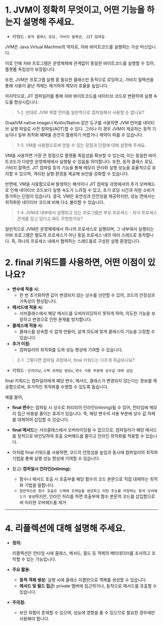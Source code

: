 # 1. JVM이 정확히 무엇이고, 어떤 기능을 하는지 설명해 주세요.

- 키워드 : `동적 클래스 로딩, 가비지 컬렉션, JIT 컴파일`

JVM은 Java Virtual Machine의 약자로, 자바 바이트코드를 실행하는 가상 머신입니다.

이로 인해 자바 프로그램은 운영체제에 관계없이 동일한 바이트코드를 실행할 수 있어, 플랫폼 독립성이 보장됩니다.

또한, JVM은 프로그램 실행 중 필요한 클래스만 동적으로 로딩하고,  가비지 컬렉션을 통해 사용이 끝난 객체는 제거하여 메모리 효율을 높입니다.

마지막으로, JIT 컴파일러를 통해 자바 바이트코드를 네이티브 코드로 변환하여 실행 속도를 향상시킵니다. 

> 1-2. 반대로 JVM 계열 언어를 일반적으로 컴파일해서 사용할 순 없나요?

GraalVM native image나 Kotlin/Native 같은 도구를 사용하면 JVM 언어를 네이티브 실행 파일로 사전 컴파일(AOT)할 수 있다. 그러나 이 경우 JVM이 제공하는 동적 기능이나 일부 최적화 혜택을 온전히 활용하기 어렵거나 제약이 따를 수 있습니다.

> 1-3. VM을 사용함으로써 얻을 수 있는 장점과 단점에 대해 설명해 주세요.

VM을 사용하면 가장 큰 장점으로 플랫폼 독립성을 확보할 수 있는데, 이는 동일한 바이트코드가 다양한 운영체제에서 실행될 수 있음을 의미합니다. 또한, 동적 클래스 로딩, 가비지 컬렉션, JIT 컴파일 등의 기능을 통해 메모리 관리와 실행 성능을 효율적으로 유지할 수 있으며, 격리된 실행 환경을 제공해 보안을 강화할 수 있습니다. 

반면에, VM을 사용함으로써 발생하는 해석이나 JIT 컴파일 과정에서의 추가 오버헤드로 인해 네이티브 코드보다 실행 속도가 느려질 수 있고, 초기 로딩 시간과 자원 소비가 증가하는 단점이 있습니다. 결국, VM은 유연성과 안전성을 제공하지만, 성능 면에서는 최적화된 네이티브 코드에 비해 다소 불리할 수 있습니다.


> 1-4. JVM과 내부에서 실행되고 있는 프로그램은 부모 프로세스 - 자식 프로세스 관계를 갖고 있다고 봐도 무방한가요?

일반적으로 JVM은 운영체제에서 하나의 프로세스로 실행되며, 그 내부에서 실행되는 자바 프로그램은 별도의 프로세스가 아닌 동일 프로세스 내의 여러 스레드로 동작합니다. 즉,  하나의 프로세스 내에서 협력하는 스레드들로 구성된 실행 환경입니다.

# 2. final 키워드를 사용하면, 어떤 이점이 있나요?

- **변수에 적용 시:**
    - 한 번 초기화하면 값이 변경되지 않는 상수를 선언할 수 있어, 코드의 안정성과 가독성이 향상됩니다.
- **메서드에 적용 시:**
    - 서브클래스에서 해당 메서드를 오버라이딩하지 못하게 하여, 의도한 기능을 보장하고 변경으로 인한 문제를 방지합니다.
- **클래스에 적용 시:**
    - 클래스를 상속할 수 없게 만들어, 설계 의도에 맞게 클래스의 기능을 고정할 수 있습니다.
- **추가 이점:**
    - 컴파일러의 최적화를 도와 성능 향상에 기여할 수 있습니다.

> 2-1. 그렇다면 컴파일 과정에서, final 키워드는 다르게 취급되나요?
> 
- 키워드 : `인라이닝`, `스택 프레임 생성x`, `변수 사용 부분에 상수값 대체 삽입`

final 키워드는 컴파일러에게 해당 변수, 메서드, 클래스가 변경되지 않는다는 정보를 제공함으로써, 추가적인 최적화를 수행할 수 있도록 돕습니다. 

예를 들어, 

- **final 변수**는 컴파일 시 상수로 처리되어 인라인(inlining)될 수 있어, 런타임에 메모리 접근 비용을 줄이는 효과가 있습니다. 즉, 해당 변수의 사용 부분에 상수 값 자체를 대체하여 삽입할 수 있습니다.
- **final 메서드**는 서브클래스에서 오버라이딩될 수 없으므로, 컴파일러가 해당 메서드를 정적으로 바인딩하여 호출 오버헤드를 줄이고 인라인 최적화를 적용할 수 있습니다.
- 이처럼 final 키워드를 사용하면, 코드의 안정성을 높임과 동시에 컴파일러의 최적화 기법을 통해 실행 성능 향상에 기여할 수 있습니다.

- 참고) **컴파일시 인라인(inlining):**
    - 함수나 메서드 호출 시 호출부를 해당 함수의 코드 본문으로 직접 대체하는 최적화 기법을 말합니다.
    - `일반적으로 함수 호출은 스택에 프레임을 생성하고 리턴 주소를 저장하는 등의 오버헤드가 발생`하지만, 인라인 처리를 하면 호출부에 함수 본문의 코드를 삽입함으로써 이러한 오버헤드를 제거

---

# **4. 리플렉션에 대해 설명해 주세요.**

- **정의:**
    
    리플렉션은 런타임 시에 클래스, 메서드, 필드 등 객체의 메타데이터를 조사하고 조작할 수 있는 기능입니다.
    
- **주요 활용:**
    - **동적 객체 생성:** 실행 시에 클래스 이름만으로 객체를 생성할 수 있습니다.
    - **메서드 및 필드 접근:**  private 멤버에 접근하거나, 동적으로 메서드를 호출할 수 있습니다.
- **주의점:**
    - 보안 위험이 존재할 수 있으며, 성능에 영향을 줄 수 있으므로 필요한 경우에만 사용해야 합니다.
